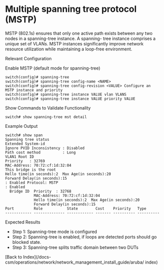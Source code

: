 # Multiple spanning tree protocol (MSTP) 

MSTP (802.1s) ensures that only one active path exists between any two nodes in a spanning-tree instance. A spanning- tree instance comprises a unique set of VLANs. MSTP instances significantly improve network resource utilization while maintaining a loop-free environment. 

Relevant Configuration 

Enable MSTP (default mode for spanning-tree) 

```
switch(config)# spanning-tree
switch(config)# spanning-tree config-name <NAME> 
switch(config)# spanning-tree config-revision <VALUE> Configure an MSTP instance and priority
switch(config)# spanning-tree instance VALUE vlan VLANS 
switch(config)# spanning-tree instance VALUE priority VALUE 
```

Show Commands to Validate Functionality 

```
switch# show spanning-tree mst detail
```

Example Output 

```
switch# show span
Spanning tree status
Extended System-id
Ignore PVID Inconsistency : Disabled
Path cost method          : Long
VLAN1 Root ID 
Priority   : 32769
MAC-Address: 70:72:cf:1d:32:04
This bridge is the root
Hello time(in seconds):2  Max Age(in seconds):20
Forward Delay(in seconds):15
: Enabled Protocol: MSTP
: Enabled
  Bridge ID  Priority  : 32768
             MAC-Address: 70:72:cf:1d:32:04
             Hello time(in seconds):2  Max Age(in seconds):20
             Forward Delay(in seconds):15
Port         Role           State        Cost    Priority   Type
------------ -------------- ------------ ------- ---------- ----------
```

Expected Results 

* Step 1: Spanning-tree mode is configured
* Step 2: Spanning-tree is enabled, if loops are detected ports should go blocked state.
* Step 3: Spanning-tree splits traffic domain between two DUTs

[Back to Index](/docs-csm/operations/network/network_management_install_guide/aruba/
index)
